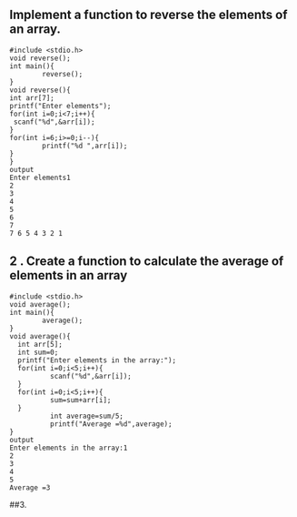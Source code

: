 ##  Implement a function to reverse the elements of an array.
```
#include <stdio.h>
void reverse();
int main(){
        reverse();
}
void reverse(){
int arr[7];
printf("Enter elements");
for(int i=0;i<7;i++){
 scanf("%d",&arr[i]);
}
for(int i=6;i>=0;i--){
        printf("%d ",arr[i]);
}
}
output
Enter elements1
2
3
4
5
6
7
7 6 5 4 3 2 1
  ```
## 2 . Create a function to calculate the average of elements in an array
```
#include <stdio.h>
void average();
int main(){
        average();
}
void average(){
  int arr[5];
  int sum=0;
  printf("Enter elements in the array:");
  for(int i=0;i<5;i++){
          scanf("%d",&arr[i]);
  }
  for(int i=0;i<5;i++){
          sum=sum+arr[i];
  }
          int average=sum/5;
          printf("Average =%d",average);
}
output
Enter elements in the array:1
2
3
4
5
Average =3
```
##3.
